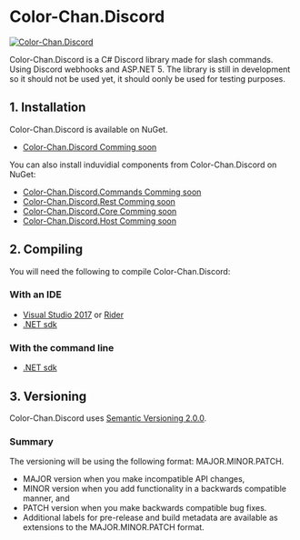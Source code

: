 # Color-Chan.Discord
[![Color-Chan.Discord](https://github.com/Color-Chan/Color-Chan.Discord/actions/workflows/dotnet.yml/badge.svg)](https://github.com/Color-Chan/Color-Chan.Discord/actions/workflows/dotnet.yml)

Color-Chan.Discord is a C# Discord library made for slash commands. Using Discord webhooks and ASP.NET 5.
The library is still in development so it should not be used yet, it should oonly be used for testing purposes.

## 1. Installation
Color-Chan.Discord is available on NuGet.
* [Color-Chan.Discord Comming soon]()

You can also install induvidial components from Color-Chan.Discord on NuGet:
* [Color-Chan.Discord.Commands Comming soon]()
* [Color-Chan.Discord.Rest Comming soon]()
* [Color-Chan.Discord.Core Comming soon]()
* [Color-Chan.Discord.Host Comming soon]()

## 2. Compiling
You will need the following to compile Color-Chan.Discord:

### With an IDE
* [Visual Studio 2017](https://visualstudio.microsoft.com/downloads/) or [Rider](https://www.jetbrains.com/rider/download/)
* [.NET sdk](https://dotnet.microsoft.com/download)

### With the command line
* [.NET sdk](https://dotnet.microsoft.com/download)

## 3. Versioning
Color-Chan.Discord uses [Semantic Versioning 2.0.0](https://semver.org/#semantic-versioning-200).
### Summary
The versioning will be using the following format: MAJOR.MINOR.PATCH.

* MAJOR version when you make incompatible API changes,
* MINOR version when you add functionality in a backwards compatible manner, and
* PATCH version when you make backwards compatible bug fixes.
* Additional labels for pre-release and build metadata are available as extensions to the MAJOR.MINOR.PATCH format.
